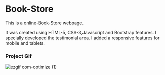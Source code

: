 <h1>Book-Store</h1>

<p>This is a online-Book-Store webpage. </p>
<p>It was created using HTML-5, CSS-3,Javascript and Bootstrap features. I specially developed the testimonial area. I added a responsive features for mobile and tablets.</p>

<h3>Project Gif</h3>

![ezgif com-optimize (1)](https://github.com/nazanyilmaz/Book-Store/assets/147782488/3d53affc-4abe-4487-bb88-0c249046fd8a)

